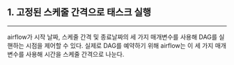 ## 1. 고정된 스케줄 간격으로 태스크 실행
---

airflow가 시작 날짜, 스케줄 간격 및 종료날짜의 세 가지 매개변수를 사용해 DAG를 실핸하는 시점을 제어할 수 있다. 실제로 DAG를 예약하기 위해 airflow는 이 세 가지 매개변수를 사용해 시간을 스케줄 간격으로 나눈다.
